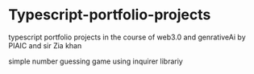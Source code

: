 # Typescript-portfolio-projects
typescript portfolio projects in the course of web3.0 and genrativeAi by PIAIC and sir Zia khan 
<P>simple number guessing game using inquirer librariy</P>

